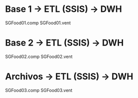 # Base 1 -> ETL (SSIS) -> DWH
SGFood01.comp
SGFood01.vent
# Base 2 -> ETL (SSIS) -> DWH
SGFood02.comp
SGFood02.vent
# Archivos -> ETL (SSIS) -> DWH
SGFood03.comp
SGFood03.vent